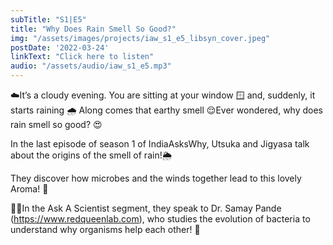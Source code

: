 ```yaml
---
subTitle: "S1|E5" 
title: "Why Does Rain Smell So Good?"
img: "/assets/images/projects/iaw_s1_e5_libsyn_cover.jpeg"
postDate: '2022-03-24'
linkText: "Click here to listen"
audio: "/assets/audio/iaw_s1_e5.mp3"
---
```


☁️It’s a cloudy evening. You are sitting at your window 🪟 
and, suddenly, it starts raining 🌧 Along comes that earthy smell 😌Ever wondered, why does rain smell so good? 😍

In the last episode of season 1 of IndiaAsksWhy, Utsuka and Jigyasa talk about the origins of the smell of rain!🌦

They discover how microbes and the winds together lead to this lovely Aroma! 💨

👨‍🔬In the Ask A Scientist segment, they speak to Dr. Samay Pande (https://www.redqueenlab.com), who studies the evolution of bacteria to understand why organisms help each other! 🧪
